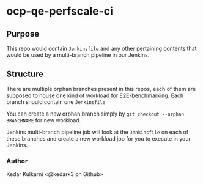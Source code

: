 # ocp-qe-perfscale-ci


## Purpose

This repo would contain `Jenkinsfile` and any other pertaining contents that would be used by a multi-branch pipeline in our Jenkins.

## Structure

There are multiple orphan branches present in this repos, each of them are supposed to house one kind of workload for [E2E-benchmarking](https://github.com/cloud-bulldozer/e2e-benchmarking/). Each branch should contain one `Jenkinsfile`

You can create a new orphan branch simply by `git checkout --orphan BRANCHNAME` for new workload.

Jenkins multi-branch pipeline job will look at the `Jenkinsfile` on each of these branches and create a new workload job for you to execute in your Jenkins.

### Author
Kedar Kulkarni <@kedark3 on Github>

